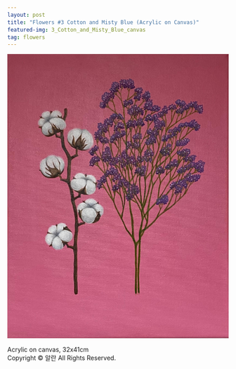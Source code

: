 ```yaml
---
layout: post
title: "Flowers #3 Cotton and Misty Blue (Acrylic on Canvas)"
featured-img: 3_Cotton_and_Misty_Blue_canvas
tag: flowers
---
```


![](/assets/img/posts/3_Cotton_and_Misty_Blue_canvas.jpg)

Acrylic on canvas, 32x41cm  
Copyright © 알란 All Rights Reserved.
